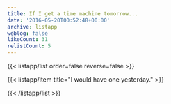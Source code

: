 ```yaml
---
title: If I get a time machine tomorrow...
date: '2016-05-20T00:52:48+00:00'
archive: listapp
weblog: false
likeCount: 31
relistCount: 5
---
```



{{< listapp/list order=false reverse=false >}}

   {{< listapp/item title="I would have one yesterday." >}}

{{< /listapp/list >}}
